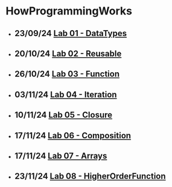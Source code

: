 # HowProgrammingWorks 

- ## 23/09/24 [Lab 01 - DataTypes](./dataTypes/Exercises/)
- ## 20/10/24 [Lab 02 - Reusable](./Reusable/Exercises/)
- ## 26/10/24 [Lab 03 - Function](./Function/Exercises/)
- ## 03/11/24 [Lab 04 - Iteration](./Iteration/Exercises/)
- ## 10/11/24 [Lab 05 - Closure](./Closure/Exercises/)
- ## 17/11/24 [Lab 06 - Composition](./Composition/Exercises/)
- ## 17/11/24 [Lab 07 - Arrays](./Arrays/Exercises/)
- ## 23/11/24 [Lab 08 - HigherOrderFunction](./HigherOrderFunction/Exercises/)
